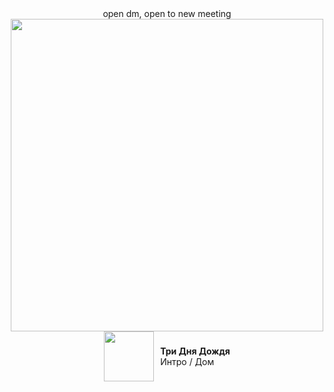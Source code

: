 <div align="center">
open dm, open to new meeting
   
<div align="center">
<img src="https://github.com/user-attachments/assets/a15182ba-c50b-42ff-817f-127b00481bd2" width="500"/>
   
<div align="center">
  <div style="display: flex; align-items: center; justify-content: center;">
    <img src="https://images.genius.com/c13380b32fb9d759ea73abf5555a4978.1000x1000x1.png" width="80" style="margin-right: 10px;">
    <div style="text-align: left;">
      <strong>Три Дня Дождя</strong><br>
      Интро / Дом
    </div>
  </div>
</div>
